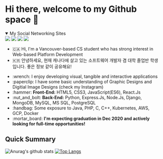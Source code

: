 # Hi there, welcome to my Github space 🚀

<details open>
  <summary>My Social Networking Sites</summary>
  <div>
    <a href="https://www.linkedin.com/in/danlee0528" target="_blank"><img src="https://img.shields.io/badge/linkedin-%230077B5.svg?&style=for-the-badge&logo=linkedin&logoColor=white"></a>
    <a href="https://dev.to/danlee0528" target="_blank"><img src= "https://img.shields.io/badge/DEV.TO-%230A0A0A.svg?&style=for-the-badge&logo=dev.to&logoColor=white"></a>
    <a href="https://www.instagram.com/lhk.dev/" target="_blank"><img src="https://img.shields.io/badge/instagram-%23E4405F.svg?&style=for-the-badge&logo=instagram&logoColor=white"></a>
    <a href="https://www.youtube.com/channel/UCwqWNzINlWxwfNCPAU86_Fg?view_as=subscriber" target="_blank"><img src="https://img.shields.io/badge/youtube-%23FF0000.svg?&style=for-the-badge&logo=youtube&logoColor=white"></a>
  </div>
</details>
<ul>
<li> 🇨🇦 Hi, I'm a Vancouver-based CS student who has strong interest in Web-based Platform Development</li>
<li> 🇰🇷 안녕하세요, 현재 캐나다에 살고 있는 소프트웨어 개발자 겸 대학 졸업반 학생 입니다. 좋은 정보 같이 공유해요!</li>
</ul>
<ul>
<li>:wrench: I enjoy developing visual, tangible and interactive applications </li>
<li>:paperclip: I have some basic understanding of Graphic Designs and Digitial Image Designs (check my Instagram)</li>
  <li>:hammer: <strong>Front-End:</strong> HTML5, CSS3, JavaScript(ES6), React.Js</li>
<li>:nut_and_bolt: <strong>Back-End:</strong> Python, Express.Js, Node.Js, Django, MongoDB, MySQL, MS SQL, PostgreSQL </li>
<li>:handbag: Some exposure to Java, PHP, C, C++, Kubernetes, AWS, GCP, Docker </li>
<li>:mortar_board: <strong>I'm expecting graduation in Dec 2020 and actively looking for full-time opportunities!</strong></li>
</ul>

## Quick Summary
![Anurag's github stats](https://github-readme-stats.vercel.app/api?username=danlee0528&show_icons=true&theme=default)
[![Top Langs](https://github-readme-stats.vercel.app/api/top-langs/?username=danlee0528&layout=compact)](https://github.com/anuraghazra/github-readme-stats)


